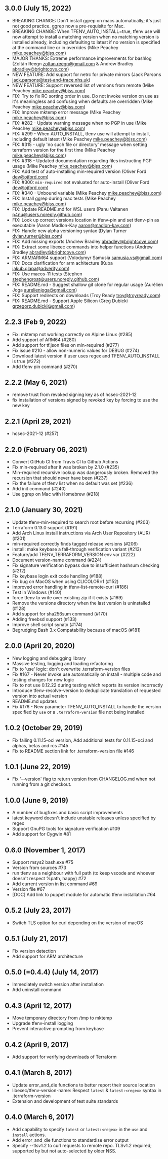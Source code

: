 ## 3.0.0 (July 15, 2022)

 * BREAKING CHANGE: Don't install ggrep on macs automatically; it's just not good practice. ggrep now a pre-requisite for Mac.
 * BREAKING CHANGE: When TFENV_AUTO_INSTALL=true, tfenv use will now attempt to install a matching version when no matching version is installed already, including defaulting to latest if no version is specified at the command line or in overrides (Mike Peachey <mike.peachey@bjss.com>)
 * MAJOR THANKS: Extreme performance improvements for bashlog (Zoltán Reegn <zoltan.reegn@gmail.com> & Andrew Bradley <abradley@brightcove.com>)
 * NEW FEATURE: Add support for netrc for private mirrors (Jack Parsons <jack.parsons@test-and-trace.nhs.uk>)
 * NEW FEATURE: Support reversed list of versions from remote (Mike Peachey <mike.peachey@bjss.com>)
 * FIX: Try to fix RC sorting order in use. Do not invoke version on use as it's meaningless and confusing when defaults are overridden (Mike Peachey <mike.peachey@bjss.com>)
 * FIX: Improve mktemp error message (Mike Peachey <mike.peachey@bjss.com>)
 * FIX: #282 - Update warning message when no PGP in use (Mike Peachey <mike.peachey@bjss.com>)
 * FIX: #299 - When AUTO_INSTALL, tfenv use will attempt to install, including default latest (Mike Peachey <mike.peachey@bjss.com>)
 * FIX: #315 - ugly 'no such file or directory' message when setting terraform version for the first time (Mike Peachey <mike.peachey@bjss.com>)
 * FIX: #318 - Updated documentation regarding files instructing PGP usage (Mike Peachey <mike.peachey@bjss.com>)
 * FIX: Add test of auto-installing min-required version (Oliver Ford <dev@ojford.com>)
 * FIX: #300: `min-required` not evaluated for auto-install (Oliver Ford <dev@ojford.com>)
 * FIX: #340 - Unbound variable (Mike Peachey <mike.peachey@bjss.com>)
 * FIX: Install ggrep during mac tests (Mike Peachey <mike.peachey@bjss.com>)
 * FIX: Update README.md for WSL users (Panu Valtanen <p4nu@users.noreply.github.com>)
 * FIX: Look up correct versions location in tfenv-pin and set tfenv-pin as executable (Aaron Madlon-Kay <aaron@madlon-kay.com>)
 * FIX: Handle new alpha versioning syntax (Dylan Turner <dylan.turner@bjss.com>)
 * FIX: Add missing exports (Andrew Bradley <abradley@brightcove.com>)
 * FIX: Extract some libexec commands into helper functions (Andrew Bradley <abradley@brightcove.com>)
 * FIX: ARM/ARM64 support (Volodymyr Samusia <samusia.vs@gmail.com>)
 * FIX: Docs clarification for arm achitecture (Kuba <jakub.glapa@adverity.com>)
 * FIX: Use macos-11 tests (Stephen <stephengroat@users.noreply.github.com>)
 * FIX: README.md - Suggest shallow git clone for regular usage (Aurélien Joga <aurelienjoga@gmail.com>)
 * FIX: Support redirects on downloads (Troy Ready <troy@troyready.com>)
 * FIX: README.md - Support Apple Silicon (Greg Dubicki <grzegorz.dubicki@gmail.com>)

## 2.2.3 (Feb 9, 2022)

 * Fix: mktemp not working correctly on Alpine Linux (#285)
 * Add support of ARM64 (#280)
 * Add support for tf.json files on min-required (#277)
 * Fix issue #210 - allow non-numeric values for DEBUG (#274)
 * Download latest version if user uses regex and TFENV_AUTO_INSTALL is true (#272)
 * Add tfenv pin command (#270)

## 2.2.2 (May 6, 2021)

 * remove trust from revoked signing key as of hcsec-2021-12
 * fix installation of versions signed by revoked key by forcing to use the new key

## 2.2.1 (April 29, 2021)

 * hcsec-2021-12 (#257)

## 2.2.0 (February 06, 2021)

 * Convert GitHub CI from Travis CI to Github Actions
 * Fix min-required after it was broken by 2.1.0 (#235)
 * Min-required recursive lookup was dangerously broken. Removed the recursion that should never have been (#237)
 * Fix the failure of tfenv list when no default was set (#236)
 * Add init command (#240)
 * Use ggrep on Mac with Homebrew (#218)

## 2.1.0 (January 30, 2021)

 * Update tfenv-min-required to search root before recursing (#203)  
 * Terraform 0.13.0 support (#191)
 * Add Arch Linux install instructions via Arch User Repository (AUR) (#201)
 * min-required correctly finds tagged release versions (#206)
 * install: make keybase a fall-through verification variant (#213)
 * Feature/add TFENV_TERRAFORM_VERSION env var (#222)
 * Document version-name command (#224)
 * Fix signature verification bypass due to insufficient hashsum checking (#212)
 * Fix keybase login exit code handling (#188)
 * Fix bug on MacOS when using CLICOLOR=1 (#152)
 * Improved error handling in tfenv-list-remote-curl (#186)
 * Test in Windows (#140)
 * force tfenv to write over existing zip if it exists (#169)
 * Remove the versions directory when the last version is uninstalled (#128)
 * Add support for sha256sum command (#170)
 * Adding freebsd support (#133)
 * Improve shell script synatx (#174)
 * Begrudging Bash 3.x Compatability because of macOS (#181)

## 2.0.0 (April 20, 2020)

 * New logging and debugging library
 * Massive testing, logging and loading refactoring
 * Fix to 'use' logic: don't overwrite .terraform-version files
 * Fix #167 - Never invoke use automatically on install - multiple code and testing changes for new logic
 * Fix to not use 0.12.22 during testing which reports its version incorrectly
 * Introduce tfenv-resolve-version to deduplicate translation of requested version into actual version
 * README.md updates
 * Fix #176 - New parameter TFENV_AUTO_INSTALL to handle the version specified by `use` or a `.terraform-version` file not being installed

## 1.0.2 (October 29, 2019)

 * Fix failing 0.11.15-oci version, Add additional tests for 0.11.15-oci and alphas, betas and rcs #145
 * Fix to README section link for .terraform-version file #146

## 1.0.1 (June 22, 2019)

 * Fix '--version' flag to return version from CHANGELOG.md when not running from a git checkout.

## 1.0.0 (June 9, 2019)

 * A number of bugfixes and basic script improvements
 * latest keyword doesn't include unstable releases unless specified by regex
 * Support GnuPG tools for signature verification #109
 * Add support for Cygwin #81

## 0.6.0 (November 1, 2017)

 * Support msys2 bash.exe #75
 * Version from sources #73
 * run tfenv as a neighbour with full path (to keep vscode and whoever doesn't respect %path, happy) #72
 * Add current version in list command #69
 * Version file #67
 * [DOC] Add link to puppet module for automatic tfenv installation #64

## 0.5.2 (July 23, 2017)

 * Switch TLS option for curl depending on the version of macOS

## 0.5.1 (July 21, 2017)

 * Fix version detection
 * Add support for ARM architecture

## 0.5.0 (=0.4.4) (July 14, 2017)

 * Immediately switch version after installation
 * Add uninstall command

## 0.4.3 (April 12, 2017)

 * Move temporary directory from /tmp to mktemp
 * Upgrade tfenv-install logging
 * Prevent interactive prompting from keybase

## 0.4.2 (April 9, 2017)

 * Add support for verifying downloads of Terraform

## 0.4.1 (March 8, 2017)

 * Update error_and_die functions to better report their source location
 * libexec/tfenv-version-name: Respect `latest` & `latest:<regex>` syntax in .terraform-version
 * Extension and development of test suite standards

## 0.4.0 (March 6, 2017)

 * Add capability to specify `latest` or `latest:<regex>` in the `use` and `install` actions.
 * Add error_and_die functions to standardise error output
 * Specify --tlsv1.2 to curl requests to remote repo. TLSv1.2 required; supported by but not auto-selected by older NSS.
